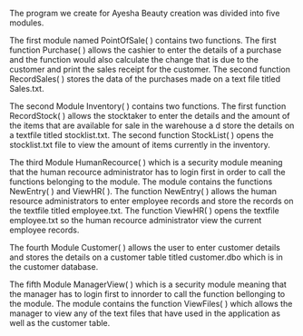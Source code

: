 The program we create for Ayesha Beauty creation was divided into five modules.

The first module named PointOfSale( ) contains two functions. The first function Purchase( ) allows the cashier to enter the details of a purchase and the function would also calculate the change that is due to the customer and print the sales receipt for the customer. The second function RecordSales( ) stores the data of the purchases made on a text file titled Sales.txt.

The second Module Inventory( ) contains two functions. The first function RecordStock( ) allows the stocktaker to enter the details and the amount of the items that are available for sale in the warehouse a d store the details on a textfile titled stocklist.txt. The second function StockList( ) opens the stocklist.txt file to view the amount of items currently in the inventory.

The third Module HumanRecource( ) which is a security module meaning that the human recource administrator has to login first in order to call the functions belonging to the module. The module contains the functions NewEntry( ) and ViewHR( ). The function NewEntry( ) allows the human resource administrators to enter employee records and store the records on the textfile titled employee.txt. The function ViewHR( ) opens the textfile employee.txt so the human recource administrator view the current employee records.

The fourth Module Customer( ) allows the user to enter customer details and stores the details on a customer table titled customer.dbo which is in the customer database.

The fifth Module ManagerView( ) which is a security module meaning that the manager has to login first to innorder to call the function bellonging to the module. The module contains the function ViewFiles( ) which allows the manager to view any of the text files that have used in the application as well as the customer table.
